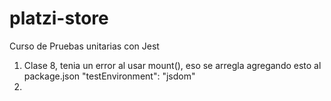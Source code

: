 # platzi-store
Curso de Pruebas unitarias con Jest


1. Clase 8, tenia un error al usar mount(), eso se arregla agregando esto al package.json
"testEnvironment": "jsdom"
2.